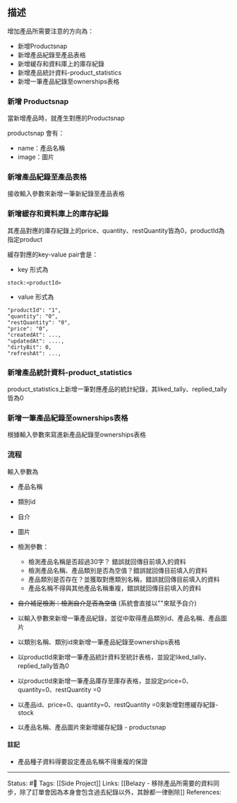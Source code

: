 ## 描述

增加產品所需要注意的方向為：
- 新增Productsnap
- 新增產品紀錄至產品表格
- 新增緩存和資料庫上的庫存紀錄
- 新增產品統計資料-product_statistics
- 新增一筆產品紀錄至ownerships表格


### 新增 Productsnap
當新增產品時，就產生對應的Productsnap

productsnap 會有：
- name：產品名稱
- image：圖片

### 新增產品紀錄至產品表格
接收輸入參數來新增一筆新紀錄至產品表格


### 新增緩存和資料庫上的庫存紀錄
其產品對應的庫存紀錄上的price、quantity、restQuantity皆為0，productId為指定product

緩存對應的key-value pair會是：
- key 形式為
```
stock:<productId>
```
- value 形式為
```
"productId": "1",
"quantity": "0",
"restQuantity": "0",
"price": "0",
"createdAt": ...,
"updatedAt": ....,
"dirtyBit": 0,
"refreshAt": ...,
```


### 新增產品統計資料-product_statistics
product_statistics上新增一筆對應產品的統計紀錄，其liked_tally、replied_tally皆為0


###  新增一筆產品紀錄至ownerships表格
根據輸入參數來寫進新產品紀錄至ownerships表格



### 流程

輸入參數為
- 產品名稱
- 類別id
- 自介
- 圖片

- 檢測參數：
	- 檢測產品名稱是否超過30字？ 錯誤就回傳目前填入的資料
	- 檢測產品名稱、產品類別是否為空值？錯誤就回傳目前填入的資料
	- 產品類別是否存在？並獲取對應類別名稱，錯誤就回傳目前填入的資料
	- 產品名稱不得與其他產品名稱重複，錯誤就回傳目前填入的資料
- ~~自介補足檢測：檢測自介是否為空值~~ (系統會直接以""來賦予自介)
- 以輸入參數來新增一筆產品紀錄，並從中取得產品類別id、產品名稱、產品圖片
- 以類別名稱、類別id來新增一筆產品紀錄至ownerships表格

- 以productId來新增一筆產品統計資料至統計表格，並設定liked_tally、replied_tally皆為0
- 以productId來新增一筆產品庫存至庫存表格，並設定price=0、quantity=0、restQuantity =0
- 以產品id、price=0、quantity=0、restQuantity =0來新增對應緩存紀錄-stock
- 以產品名稱、產品圖片來新增緩存紀錄 - productsnap


#### 註記
- 產品種子資料得要設定產品名稱不得重複的保證


---
Status: #🌱 
Tags:
[[Side Project]]
Links:
[[Belazy - 移除產品所需要的資料同步，除了訂單會因為本身會包含過去紀錄以外，其餘都一律刪除]]
References: